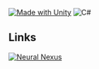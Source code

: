 [![Made with Unity](https://img.shields.io/badge/Made%20with-Unity-57b9d3.svg?style=flat&logo=unity)](https://unity3d.com)
![C#](https://img.shields.io/badge/C%23-white)
## Links
[![Neural Nexus](https://img.shields.io/badge/Neural%20Nexus%20Log%20Video-darkred)](https://www.youtube.com/watch?v=4PFoWnii2UA)

